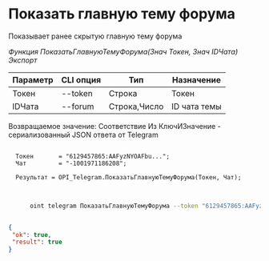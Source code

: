 ﻿---
sidebar_position: 8
---

# Показать главную тему форума
 Показывает ранее скрытую главную тему форума


*Функция ПоказатьГлавнуюТемуФорума(Знач Токен, Знач IDЧата) Экспорт*

  | Параметр | CLI опция | Тип | Назначение |
  |-|-|-|-|
  | Токен | --token | Строка | Токен |
  | IDЧата | --forum | Строка,Число | ID чата темы |

  
  Возвращаемое значение:   Соответствие Из КлючИЗначение - сериализованный JSON ответа от Telegram

```bsl title="Пример кода"
	
  Токен       = "6129457865:AAFyzNYOAFbu...";
  Чат         = "-1001971186208";
  
  Результат = OPI_Telegram.ПоказатьГлавнуюТемуФорума(Токен, Чат);
	
```

```sh title="Пример команды CLI"
    
      oint telegram ПоказатьГлавнуюТемуФорума --token "6129457865:AAFyzNYOAFbu..." --forum %forum%


```


```json title="Результат"

{
 "ok": true,
 "result": true
}

```
